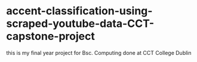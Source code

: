 # accent-classification-using-scraped-youtube-data-CCT-capstone-project

this is my final year project for Bsc. Computing done at CCT College Dublin
